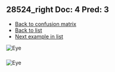 ## 28524_right Doc: 4 Pred: 3
- [Back to confusion matrix](https://github.com/juliandewit/kaggle_retinopathy/blob/master/matrix.md)
- [Back to list](https://github.com/juliandewit/kaggle_retinopathy/blob/master/lists/43/list.md)
- [Next example in list](https://github.com/juliandewit/kaggle_retinopathy/blob/master/lists/43/29/29865_left.md)

![Eye](https://retinopaty.blob.core.windows.net/size1024/28524_right_4.jpeg)

### 

![Eye]()

